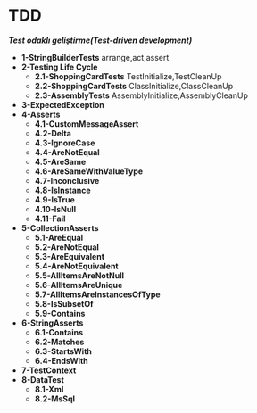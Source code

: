 # TDD
***Test odaklı geliştirme(Test-driven development)***
- **1-StringBuilderTests** arrange,act,assert
- **2-Testing Life Cycle**
  - **2.1-ShoppingCardTests** TestInitialize,TestCleanUp
  - **2.2-ShoppingCardTests** ClassInitialize,ClassCleanUp
  - **2.3-AssemblyTests** AssemblyInitialize,AssemblyCleanUp
- **3-ExpectedException** 
- **4-Asserts** 
  - **4.1-CustomMessageAssert**
  - **4.2-Delta**
  - **4.3-IgnoreCase**
  - **4.4-AreNotEqual**
  - **4.5-AreSame**
  - **4.6-AreSameWithValueType**
  - **4.7-Inconclusive**
  - **4.8-IsInstance**
  - **4.9-IsTrue**
  - **4.10-IsNull**
  - **4.11-Fail**
- **5-CollectionAsserts**
  - **5.1-AreEqual**
  - **5.2-AreNotEqual**
  - **5.3-AreEquivalent**
  - **5.4-AreNotEquivalent**
  - **5.5-AllItemsAreNotNull**
  - **5.6-AllItemsAreUnique**
  - **5.7-AllItemsAreInstancesOfType**
  - **5.8-IsSubsetOf**
  - **5.9-Contains**
- **6-StringAsserts**
  - **6.1-Contains**
  - **6.2-Matches**
  - **6.3-StartsWith**
  - **6.4-EndsWith**
- **7-TestContext**
- **8-DataTest**
  - **8.1-Xml**
  - **8.2-MsSql**